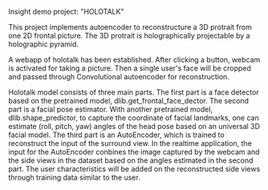Insight demo project: "HOLOTALK"

This project implements autoencoder to reconstructure a 3D protrait from one 2D frontal picture. The 3D protrait is holographically projectable by a holographic pyramid.

A webapp of holotalk has been established. After clicking a button, webcam is activated for taking a picture. Then a single user's face will be cropped and passed through Convolutional autoencoder for reconstruction.

Holotalk model consists of three main parts. The first part is a face detector based on the pretrained model, dlib.get_frontal_face_dector. The second part is a facial pose estimator. With another pretrained model, dlib.shape_predictor, to capture the coordinate of facial landmarks, one can estimate (roll, pitch, yaw) angles of the head pose based on an universal 3D facial model. The third part is an AutoEncoder, which is trained to reconstruct the input of the surround view. In the realtime application, the input for the AutoEncoder conbines the image captured by the webcam and the side views in the dataset based on the angles estimated in the second part. The user characteristics will be added on the reconstructed side views through training data similar to the user. 
